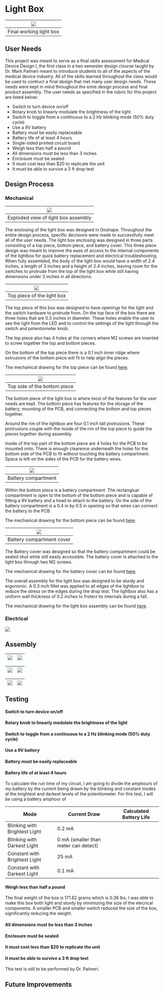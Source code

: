 # Light Box
| ![](https://github.com/cduncan9/cduncan9.github.io/blob/main/finalproduct.jpg?raw=true) |
|:------:|
| Final working light box|
## User Needs
This project was meant to serve as a final skills assessment for Medical Device Design I, the first class in a two semester design clourse taught by Dr. Mark Palmeri meant to introduce students to all of the aspects of the medical device industry. All of the skills learned throughout the class would be used to contruct a final design that met many user design needs. These needs were kept in mind throughout the enire design process and final product assembly. The user needs as specified in the rubric for this project are listed below:

* Switch to turn device on/off
* Rotary knob to linearly modulate the brightness of the light
* Switch to toggle from a continuous to a 2 Hz blinking mode (50% duty cycle)
* Use a 9V battery
* Battery must be easily replaceable
* Battery life of at least 4 hours
* Single-sided printed circuit board
* Weigh less than half a pound
* All dimensions must be less than 3 inches
* Enclosure must be sealed
* It must cost less than $20 to replicate the unit
* It must be able to survive a 3 ft drop test

## Design Process

### Mechanical

| ![](https://github.com/cduncan9/cduncan9.github.io/blob/main/exploded-view-onshape.jpg?raw=true) |
|:------:|
| Exploded view of light box assembly |

The enclosing of the light box was designed in Onshape. Throughout the entire design process, specific decisions were made to successfully meet all of the user needs. The light box enclosing was designed in three parts consisting of a top piece, bottom piece, and battery cover. This three piece design was meant to improve the ease of access to the internal components of the lightbox for quick battery replacement and electrical troubleshooting. When fully assembled, the body of the light box would have a width of 2.4 inches, a length of 3 inches and a height of 2.4 inches, leaving room for the switches to protrude from the top of the light box while still having dimensions under 3 inches in all directions. 

| ![](https://github.com/cduncan9/cduncan9.github.io/blob/main/top-piece-image.jpg?raw=true) |
|:------:|
| Top piece of the light box|

The top piece of this box was designed to have openings for the light and the switch hardware to protrude from. On the top face of the box there are three holes that are 0.3 inches in diameter. These holes enable the user to see the light from the LED and to control the settings of the light through the switch and potentiometer knob. 

The top piece also has 4 holes at the corners where M2 screws are inserted to screw together the top and bottom pieces.

On the bottom of the top piece there is a 0.1 inch inner ridge where extrusions of the bottom piece will fit to help align the pieces.

The mechanical drawing for the top piece can be found [here](https://github.com/cduncan9/cduncan9.github.io/blob/main/Top%20Piece%20Drawing%20(1).pdf).

| ![](https://github.com/cduncan9/cduncan9.github.io/blob/main/bottom-piece-image.jpg?raw=true) |
|:------:|
| Top side of the bottom piece |

The bottom piece of the light box is where most of the features for the user needs are kept. The bottom piece has features for the storage of the battery, mounting of the PCB, and connecting the bottom and top pieces together.

Around the rim of the lightbox are four 0.1 inch tall protrusions. These protrusions couple with the inside of the rim of the top piece to guide the pieces together during assembly. 

Inside of the top part of the bottom piece are 4 holes for the PCB to be mounted onto. There is enough clearence underneath the holes for the bottom side of the PCB to fit without touching the battery compartment. Space is left on the sides of the PCB for the battery wires.

| ![](https://github.com/cduncan9/cduncan9.github.io/blob/main/bottom.jpg?raw=true) |
|:------:|
| Battery compartment |

Within the bottom piece is a battery compartment. The rectangluar compartment is open to the bottom of the bottom piece and is capable of fitting a 9V battery and a head to attach to the battery. On the side of the battery compartment is a 0.4 in by 0.5 in opening so that wires can connect the battery to the PCB.

The mechanical drawing for the bottom piece can be found [here](https://github.com/cduncan9/cduncan9.github.io/blob/main/Bottom%20Piece%20Drawing%20final.pdf).

| ![](https://github.com/cduncan9/cduncan9.github.io/blob/main/battery-cover-image.jpg?raw=true) |
|:------:|
| Battery compartment cover |

The Battery cover was designed so that the battery compartment could be sealed shut while still easily accessible. The battery cover is attached to the light box through two M2 screws.

The mechanical drawing for the battery cover can be found [here](https://github.com/cduncan9/cduncan9.github.io/blob/main/Battery%20Cover%20Drawing%20(2).pdf).

The overall assembly for the light box was designed to be sturdy and ergonomic. A 0.3 inch fillet was applied to all edges of the lightbox to reduce the stress on the edges during the drop test. The lightbox also has a uniform wall thickness of 0.2 inches to frotect its internals during a fall. 

The mechanical drawing for the light box assembly can be found [here](https://github.com/cduncan9/cduncan9.github.io/blob/main/assembly-drawing.pdf).

### Electrical

![](https://github.com/cduncan9/cduncan9.github.io/blob/main/finalcircuit.jpg?raw=true)


## Assembly

| ![](https://github.com/cduncan9/cduncan9.github.io/blob/main/bottom-piece-image.jpg?raw=true) | ![](https://github.com/cduncan9/cduncan9.github.io/blob/main/assembled%20bottom%20piece.jpg?raw=true) |
|:---:|:---:|

| ![](https://github.com/cduncan9/cduncan9.github.io/blob/main/assembly.jpg?raw=true) | ![](https://github.com/cduncan9/cduncan9.github.io/blob/main/assembled%20box%20image.jpg?raw=true) |
|:---:|:---:|

| ![](https://github.com/cduncan9/cduncan9.github.io/blob/main/batt.jpg?raw=true) | ![](https://github.com/cduncan9/cduncan9.github.io/blob/main/bottom-with-battery.jpg?raw=true) |
|:---:|:---:|

## Testing

#### Switch to turn device on/off
#### Rotary knob to linearly modulate the brightness of the light
#### Switch to toggle from a continuous to a 2 Hz blinking mode (50% duty cycle)

#### Use a 9V battery
#### Battery must be easily replaceable
#### Battery life of at least 4 hours
To calculate the run time of my circuit, I am going to divide the amphours of my battery by the current being drawn by the blinking and constant modes at the brightest and darkest levels of the potentiometer. For this test, I will be using a battery amphour of 

| Mode | Current Draw | Calculated Battery Life |
|------|------|------|
|Blinking with Brightest Light| 0.2 mA||
|Blinking with Darkest Light|0 mA (smaller than meter can detect)||
|Constant with Brightest Light|25 mA||
|Constant with Darkest Light|0.1 mA||
#### Weigh less than half a pound
The final weight of the box is 171.82 grams which is 0.38 lbs. I was able to make this box both light and sturdy by minimizing the size of the elecrical components. A smaller PCB and smaller switch reduced the size of the box, significantly reducing the weight.
#### All dimensions must be less than 3 inches

#### Enclosure must be sealed
#### It must cost less than $20 to replicate the unit

#### It must be able to survive a 3 ft drop test
This test is still to be performed by Dr. Palmeri.

## Future Improvements
